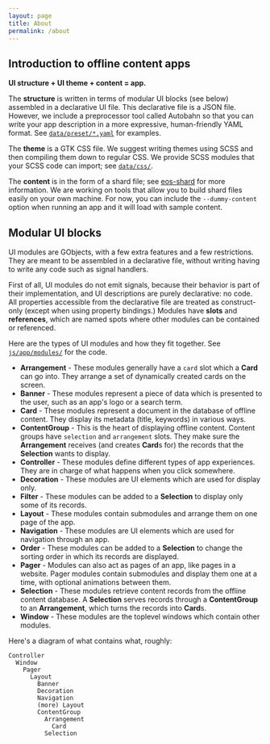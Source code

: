 ```yaml
---
layout: page
title: About
permalink: /about
---
```


Introduction to offline content apps
------------------------------------
**UI structure + UI theme + content = app.**

The **structure** is written in terms of modular UI blocks (see below) assembled in a declarative UI file.
This declarative file is a JSON file.
However, we include a preprocessor tool called Autobahn so that you can write your app description in a more expressive, human-friendly YAML format.
See [`data/preset/*.yaml`][presets] for examples.

The **theme** is a GTK CSS file.
We suggest writing themes using SCSS and then compiling them down to regular CSS.
We provide SCSS modules that your SCSS code can import; see [`data/css/`][themes].

The **content** is in the form of a shard file; see [eos-shard] for more information.
We are working on tools that allow you to build shard files easily on your own machine.
For now, you can include the `--dummy-content` option when running an app and it will load with sample content.

Modular UI blocks
-----------------
UI modules are GObjects, with a few extra features and a few restrictions.
They are meant to be assembled in a declarative file, without writing having to write any code such as signal handlers.

First of all, UI modules do not emit signals, because their behavior is part of their implementation, and UI descriptions are purely declarative: no code.
All properties accessible from the declarative file are treated as construct-only (except when using property bindings.)
Modules have **slots** and **references**, which are named spots where other modules can be contained or referenced.

Here are the types of UI modules and how they fit together.
See [`js/app/modules/`][modules] for the code.

- **Arrangement** - These modules generally have a `card` slot which a **Card** can go into.
  They arrange a set of dynamically created cards on the screen.
- **Banner** - These modules represent a piece of data which is presented to the user, such as an app's logo or a search term.
- **Card** - These modules represent a document in the database of offline content.
  They display its metadata (title, keywords) in various ways.
- **ContentGroup** - This is the heart of displaying offline content.
  Content groups have `selection` and `arrangement` slots.
  They make sure the **Arrangement** receives (and creates **Card**s for) the records that the **Selection** wants to display.
- **Controller** - These modules define different types of app experiences.
  They are in charge of what happens when you click somewhere.
- **Decoration** - These modules are UI elements which are used for display only.
- **Filter** - These modules can be added to a **Selection** to display only some of its records.
- **Layout** - These modules contain submodules and arrange them on one page of the app.
- **Navigation** - These modules are UI elements which are used for navigation through an app.
- **Order** - These modules can be added to a **Selection** to change the sorting order in which its records are displayed.
- **Pager** - Modules can also act as pages of an app, like pages in a website.
  Pager modules contain submodules and display them one at a time, with optional animations between them.
- **Selection** - These modules retrieve content records from the offline content database.
  A **Selection** serves records through a **ContentGroup** to an **Arrangement**, which turns the records into **Card**s.
- **Window** - These modules are the toplevel windows which contain other modules.

Here's a diagram of what contains what, roughly:

```
Controller
  Window
    Pager
      Layout
        Banner
        Decoration
        Navigation
        (more) Layout
        ContentGroup
          Arrangement
            Card
          Selection
```

[presets]: https://github.com/endlessm/eos-knowledge-lib/tree/master/data/preset
[themes]: https://github.com/endlessm/eos-knowledge-lib/tree/master/data/css
[eos-shard]: https://github.com/endlessm/eos-shard
[modules]: https://github.com/endlessm/eos-knowledge-lib/tree/master/js/app/modules